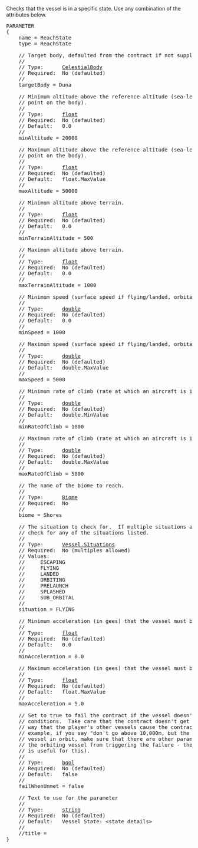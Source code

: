 Checks that the vessel is in a specific state.  Use any combination of the attributes below.

<pre>
PARAMETER
{
    name = ReachState
    type = ReachState

    // Target body, defaulted from the contract if not supplied.
    //
    // Type:      <a href="CelestialBody-Type">CelestialBody</a>
    // Required:  No (defaulted)
    //
    targetBody = Duna

    // Minimum altitude above the reference altitude (sea-level or the lowest
    // point on the body).
    //
    // Type:      <a href="Numeric-Type">float</a>
    // Required:  No (defaulted)
    // Default:   0.0
    //
    minAltitude = 20000

    // Maximum altitude above the reference altitude (sea-level or the lowest
    // point on the body).
    //
    // Type:      <a href="Numeric-Type">float</a>
    // Required:  No (defaulted)
    // Default:   float.MaxValue
    //
    maxAltitude = 50000

    // Minimum altitude above terrain.
    //
    // Type:      <a href="Numeric-Type">float</a>
    // Required:  No (defaulted)
    // Default:   0.0
    //
    minTerrainAltitude = 500

    // Maximum altitude above terrain.
    //
    // Type:      <a href="Numeric-Type">float</a>
    // Required:  No (defaulted)
    // Default:   0.0
    //
    maxTerrainAltitude = 1000

    // Minimum speed (surface speed if flying/landed, orbital speed ortherwise).
    //
    // Type:      <a href="Numeric-Type">double</a>
    // Required:  No (defaulted)
    // Default:   0.0
    //
    minSpeed = 1000

    // Maximum speed (surface speed if flying/landed, orbital speed ortherwise).
    //
    // Type:      <a href="Numeric-Type">double</a>
    // Required:  No (defaulted)
    // Default:   double.MaxValue
    //
    maxSpeed = 5000

    // Minimum rate of climb (rate at which an aircraft is increasing its altitude).
    //
    // Type:      <a href="Numeric-Type">double</a>
    // Required:  No (defaulted)
    // Default:   double.MinValue
    //
    minRateOfClimb = 1000

    // Maximum rate of climb (rate at which an aircraft is increasing its altitude).
    //
    // Type:      <a href="Numeric-Type">double</a>
    // Required:  No (defaulted)
    // Default:   double.MaxValue
    //
    maxRateOfClimb = 5000

    // The name of the biome to reach.
    //
    // Type:      <a href="Biome-Type">Biome</a>
    // Required:  No
    //
    biome = Shores

    // The situation to check for.  If multiple situations are provided, will
    // check for any of the situations listed.
    //
    // Type:      <a href="Enumeration-Type">Vessel.Situations</a>
    // Required:  No (multiples allowed)
    // Values:
    //     ESCAPING
    //     FLYING
    //     LANDED
    //     ORBITING
    //     PRELAUNCH
    //     SPLASHED
    //     SUB_ORBITAL
    //
    situation = FLYING

    // Minimum acceleration (in gees) that the vessel must be at.
    //
    // Type:      <a href="Numeric-Type">float</a>
    // Required:  No (defaulted)
    // Default:   0.0
    //
    minAcceleration = 0.0

    // Maximum acceleration (in gees) that the vessel must be at.
    //
    // Type:      <a href="Numeric-Type">float</a>
    // Required:  No (defaulted)
    // Default:   float.MaxValue
    //
    maxAcceleration = 5.0

    // Set to true to fail the contract if the vessel doesn't meet the
    // conditions.  Take care that the contract doesn't get written in such a
    // way that the player's other vessels cause the contract to faile (for
    // example, if you say "don't go above 10,000m, but the player has another
    // vessel in orbit, make sure that there are other parameters that prevent
    // the orbiting vessel from triggering the failure - the completeInSequence
    // is useful for this).
    //
    // Type:      <a href="Boolean-Type">bool</a>
    // Required:  No (defaulted)
    // Default:   false
    //
    failWhenUnmet = false

    // Text to use for the parameter
    //
    // Type:      <a href="String-Type">string</a>
    // Required:  No (defaulted)
    // Default:   Vessel State: &lt;state details&gt;
    //
    //title =
}
</pre>

